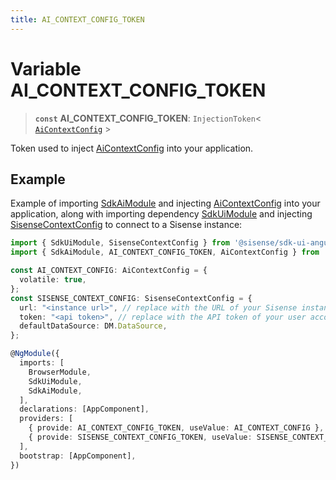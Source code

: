 ```yaml
---
title: AI_CONTEXT_CONFIG_TOKEN
---
```


# Variable AI\_CONTEXT\_CONFIG\_TOKEN

> **`const`** **AI\_CONTEXT\_CONFIG\_TOKEN**: `InjectionToken`\< [`AiContextConfig`](../interfaces/interface.AiContextConfig.md) \>

Token used to inject [AiContextConfig](../interfaces/interface.AiContextConfig.md) into your application.

## Example

Example of importing [SdkAiModule](class.SdkAiModule.md) and injecting [AiContextConfig](../interfaces/interface.AiContextConfig.md) into your application,
along with importing dependency [SdkUiModule](../contexts/class.SdkUiModule.md) and injecting [SisenseContextConfig](../interfaces/interface.SisenseContextConfig.md) to connect to a Sisense instance:

```ts
import { SdkUiModule, SisenseContextConfig } from '@sisense/sdk-ui-angular';
import { SdkAiModule, AI_CONTEXT_CONFIG_TOKEN, AiContextConfig } from '@sisense/sdk-ui-angular/ai';

const AI_CONTEXT_CONFIG: AiContextConfig = {
  volatile: true,
};
const SISENSE_CONTEXT_CONFIG: SisenseContextConfig = {
  url: "<instance url>", // replace with the URL of your Sisense instance
  token: "<api token>", // replace with the API token of your user account
  defaultDataSource: DM.DataSource,
};

@NgModule({
  imports: [
    BrowserModule,
    SdkUiModule,
    SdkAiModule,
  ],
  declarations: [AppComponent],
  providers: [
    { provide: AI_CONTEXT_CONFIG_TOKEN, useValue: AI_CONTEXT_CONFIG },
    { provide: SISENSE_CONTEXT_CONFIG_TOKEN, useValue: SISENSE_CONTEXT_CONFIG },
  ],
  bootstrap: [AppComponent],
})
```
